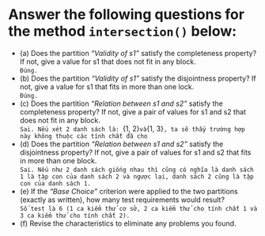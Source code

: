 # Answer the following questions for the method `intersection()` below:

- (a) Does the partition *“Validity of s1”* satisfy the completeness property? If not, give a value for s1 that does not fit in any block. <br/>
``Đúng.``<br>
- (b) Does the partition *“Validity of s1”* satisfy the disjointness property? If not, give a value for s1 that fits in more than one lock. <br/>
`Đúng.` <br>
- (c) Does the partition *“Relation between s1 and s2”* satisfy the completeness property? If not, give a pair of values for s1 and s2 that does not fit in any block.<br/>
`Sai. Nếu xét 2 danh sách là: `{1, 2}` và `{1, 3}`, ta sẽ thấy trường hợp này không thuộc các tính chất đã cho`<br>
- (d) Does the partition *“Relation between s1 and s2”* satisfy the disjointness property? If not, give a pair of values for s1 and s2 that fits in more than one block.<br/>
`Sai. Nếu như 2 danh sách giống nhau thì cũng có nghĩa là danh sách 1 là tập con của danh sách 2 và ngược lại, danh sách 2 cũng là tập con của danh sách 1.`
- (e) If the *“Base Choice”* criterion were applied to the two partitions (exactly as written), how many test requirements would result?<br/>
`Số test là 6 (1 ca kiểm thử cơ sở, 2 ca kiểm thử cho tính chất 1 và 3 ca kiểm thử cho tính chất 2).`
- (f) Revise the characteristics to eliminate any problems you found.




